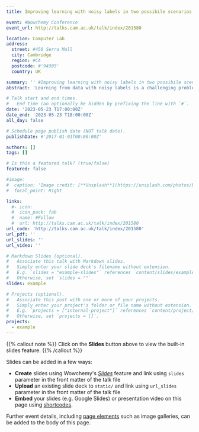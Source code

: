 ```yaml
---
title: Improving learning with noisy labels in two possibile scenarios.

event: #Wowchemy Conference
event_url: http://talks.cam.ac.uk/talk/index/201580

location: Computer Lab
address:
  street: #450 Serra Mall
  city: Cambridge
  region: #CA
  postcode: #'94305'
  country: UK

summary: '' #Improving learning with noisy labels in two possibile scenarios.
abstract: 'Learning from data with noisy labels is a challenging problem that arises in various practical applications. Noisy data can indeed arise in various real-world problems, such as medical diagnosis, autonomous driving, fraud detection, and natural language processing. Its presence can significantly impact the accuracy and reliability of machine learning models. In this talk, we will introduce two different frameworks for improving learning with noisy labels in two possible scenarios. In the first scenario, we assume access to data labeled by multiple annotators. In the second scenario, only one label is given for each sample. For the first case, we will leverage inter-rater agreement to effectively mitigate the issue of noisy labels. In the second scenario, our framework proposes a novel approach that combines the use of class centroids and an outlier discounting strategy.'

# Talk start and end times.
#   End time can optionally be hidden by prefixing the line with `#`.
date: '2023-05-23 T17:00:00Z'
date_end: '2023-05-23 T18:00:00Z'
all_day: false

# Schedule page publish date (NOT talk date).
publishDate: #'2017-01-01T00:00:00Z'

authors: []
tags: []

# Is this a featured talk? (true/false)
featured: false

#image:
#  caption: 'Image credit: [**Unsplash**](https://unsplash.com/photos/bzdhc5b3Bxs)'
#  focal_point: Right

links:
  #- icon: 
  #  icon_pack: fab
  #  name: #Follow
  #  url: http://talks.cam.ac.uk/talk/index/201580
url_code: 'http://talks.cam.ac.uk/talk/index/201580'
url_pdf: ''
url_slides: ''
url_video: ''

# Markdown Slides (optional).
#   Associate this talk with Markdown slides.
#   Simply enter your slide deck's filename without extension.
#   E.g. `slides = "example-slides"` references `content/slides/example-slides.md`.
#   Otherwise, set `slides = ""`.
slides: example

# Projects (optional).
#   Associate this post with one or more of your projects.
#   Simply enter your project's folder or file name without extension.
#   E.g. `projects = ["internal-project"]` references `content/project/deep-learning/index.md`.
#   Otherwise, set `projects = []`.
projects:
  - example
---
```


{{% callout note %}}
Click on the **Slides** button above to view the built-in slides feature.
{{% /callout %}}

Slides can be added in a few ways:

- **Create** slides using Wowchemy's [_Slides_](https://wowchemy.com/docs/managing-content/#create-slides) feature and link using `slides` parameter in the front matter of the talk file
- **Upload** an existing slide deck to `static/` and link using `url_slides` parameter in the front matter of the talk file
- **Embed** your slides (e.g. Google Slides) or presentation video on this page using [shortcodes](https://wowchemy.com/docs/writing-markdown-latex/).

Further event details, including [page elements](https://wowchemy.com/docs/writing-markdown-latex/) such as image galleries, can be added to the body of this page.
